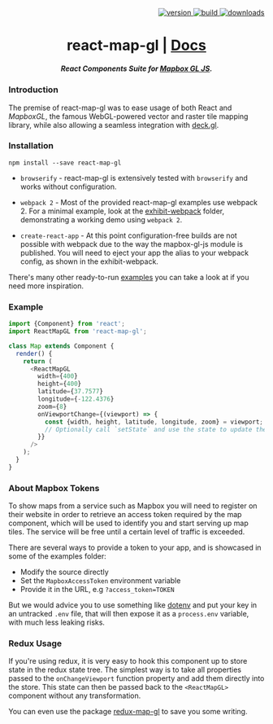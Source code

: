 <p align="right">
  <a href="https://npmjs.org/package/react-map-gl">
    <img src="https://img.shields.io/npm/v/react-map-gl.svg?style=flat-square" alt="version" />
  </a>
  <a href="https://travis-ci.org/uber/react-map-gl">
    <img src="https://img.shields.io/travis/uber/react-map-gl/master.svg?style=flat-square" alt="build" />
  </a>
  <a href="https://npmjs.org/package/react-map-gl">
    <img src="https://img.shields.io/npm/dm/react-map-gl.svg?style=flat-square" alt="downloads" />
  </a>
</p>

<h1 align="center">react-map-gl | <a href="https://uber.github.io/react-map-gl">Docs</a></h1>

<h5 align="center">
React Components Suite for <a href="https://github.com/mapbox/mapbox-gl-js">Mapbox GL JS</a>.
</h5>

### Introduction

The premise of react-map-gl was to ease usage of both React and *MapboxGL*, the famous WebGL-powered vector and raster tile mapping library, while also allowing a seamless integration with [deck.gl](https://uber.github.io/deck.gl).

### Installation

    npm install --save react-map-gl

* `browserify` - react-map-gl is extensively tested with `browserify` and works without configuration.

* `webpack 2` - Most of the provided react-map-gl examples use webpack 2. For a minimal example, look at the [exhibit-webpack](https://github.com/uber/react-map-gl/tree/master/examples/exhibit-webpack) folder, demonstrating a working demo using `webpack 2`.

* `create-react-app` - At this point configuration-free builds are not possible with webpack due to the way the mapbox-gl-js module is published. You will need to eject your app the alias to your webpack config, as shown in the exhibit-webpack.

There's many other ready-to-run [examples](https://github.com/uber/react-map-gl/blob/master/examples) you can take a look at if you need more inspiration.

### Example

```js
import {Component} from 'react';
import ReactMapGL from 'react-map-gl';

class Map extends Component {
  render() {
    return (
      <ReactMapGL
        width={400}
        height={400}
        latitude={37.7577}
        longitude={-122.4376}
        zoom={8}
        onViewportChange={(viewport) => {
          const {width, height, latitude, longitude, zoom} = viewport;
          // Optionally call `setState` and use the state to update the map.
        }}
      />
    );
  }
}
```

### About Mapbox Tokens

To show maps from a service such as Mapbox you will need to register on their website in order to retrieve an access token required by the map component, which will be used to identify you and start serving up map tiles. The service will be free until a certain level of traffic is exceeded.

There are several ways to provide a token to your app, and is showcased in some of the examples folder:

* Modify the source directly
* Set the `MapboxAccessToken` environment variable
* Provide it in the URL, e.g `?access_token=TOKEN`

But we would advice you to use something like [dotenv](https://github.com/motdotla/dotenv) and put your key in an untracked `.env` file, that will then expose it as a `process.env` variable, with much less leaking risks.

### Redux Usage

If you're using redux, it is very easy to hook this component up to store state in the redux state tree.
The simplest way is to take all properties passed to the `onChangeViewport` function property and add them
directly into the store. This state can then be passed back to the `<ReactMapGL>` component without any transformation.

You can even use the package [redux-map-gl](https://github.com/Willyham/redux-map-gl) to save you some writing.
